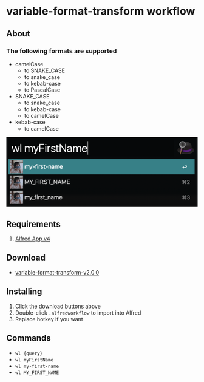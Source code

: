variable-format-transform workflow
=====================

## About
### The following formats are supported
- camelCase
   - to SNAKE_CASE
   - to snake_case
   - to kebab-case
   - to PascalCase
- SNAKE_CASE
   - to snake_case
   - to kebab-case
   - to camelCase
- kebab-case
   - to camelCase

![variable-format-transform workflow](./screenshot.png)

## Requirements
1. [Alfred App v4](http://www.alfredapp.com/#download)

## Download
- [variable-format-transform-v2.0.0](https://raw.githubusercontent.com/lilywang711/alfred-workflow-transform/master/variable-format-transform.alfredworkflow)

## Installing
1. Click the download buttons above
2. Double-click `.alfredworkflow` to import into Alfred
3. Replace hotkey if you want

## Commands
- `wl {query}`
- `wl myFirstName`
- `wl my-first-name`
- `wl MY_FIRST_NAME`
